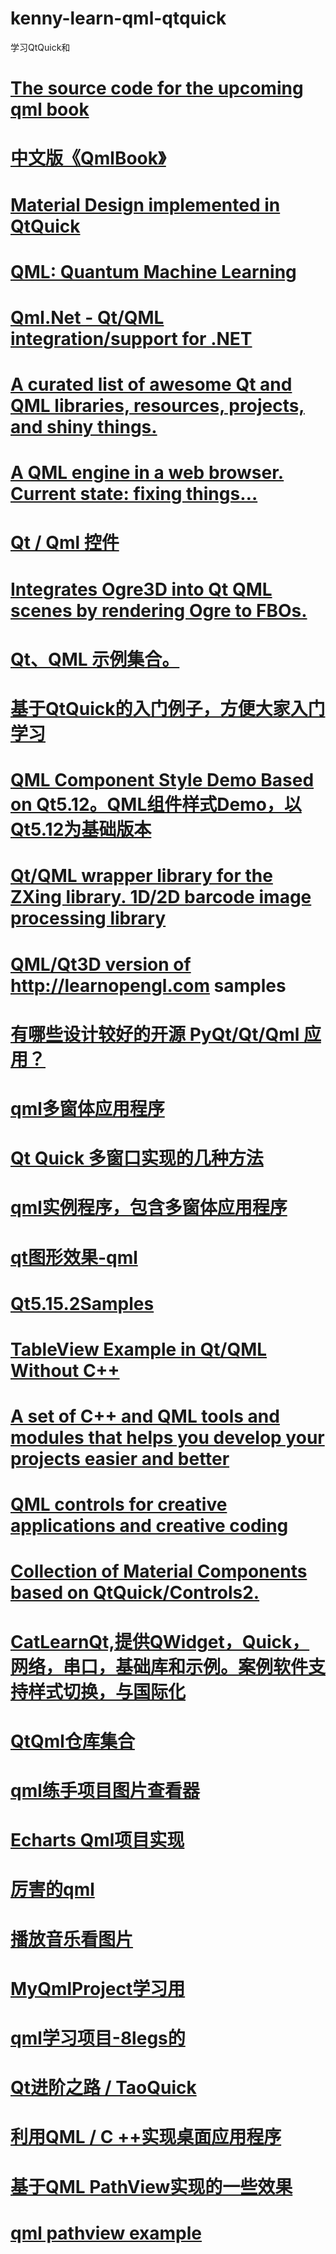 # kenny-learn-qml-qtquick
学习QtQuick和
# <a href="https://github.com/qmlbook/qmlbook">The source code for the upcoming qml book</a>
# <a href="https://github.com/cwc1987/QmlBook-In-Chinese">中文版《QmlBook》</a>
# <a href="https://github.com/papyros/qml-material">Material Design implemented in QtQuick</a>
# <a href="https://github.com/qmlcode/qml">QML: Quantum Machine Learning</a>
# <a href="https://github.com/qmlnet/qmlnet">Qml.Net - Qt/QML integration/support for .NET</a>
# <a href="https://github.com/mikalv/awesome-qt-qml">A curated list of awesome Qt and QML libraries, resources, projects, and shiny things.</a>
# <a href="https://github.com/qmlweb/qmlweb">A QML engine in a web browser. Current state: fixing things…</a>
# <a href="https://github.com/mengps/QmlControls">Qt / Qml 控件</a>
# <a href="https://github.com/advancingu/QmlOgre">Integrates Ogre3D into Qt QML scenes by rendering Ogre to FBOs.</a>
# <a href="https://github.com/luoyayun361/Qt-QML-Example">Qt、QML 示例集合。</a>
# <a href="https://github.com/toby20130333/QtQuickExample">基于QtQuick的入门例子，方便大家入门学习</a>
# <a href="https://github.com/gongjianbo/QmlComponentStyle">QML Component Style Demo Based on Qt5.12。QML组件样式Demo，以Qt5.12为基础版本</a>  
# <a href="https://github.com/ftylitak/qzxing">Qt/QML wrapper library for the ZXing library. 1D/2D barcode image processing library</a>  
# <a href="https://github.com/MidoriYakumo/learnopengl-qt3d">QML/Qt3D version of http://learnopengl.com samples</a>  
# <a href="https://www.zhihu.com/question/39607624">有哪些设计较好的开源 PyQt/Qt/Qml 应用？</a>  
# <a href="https://github.com/JameScottX/QML-Multiple-windows">qml多窗体应用程序</a>  
# <a href="https://blog.csdn.net/ssspppfff/article/details/103585143?spm=1001.2101.3001.6650.13&utm_medium=distribute.pc_relevant.none-task-blog-2%7Edefault%7EBlogCommendFromBaidu%7Edefault-13-103585143-blog-99690246.pc_relevant_multi_platform_whitelistv2_ad_hc&depth_1-utm_source=distribute.pc_relevant.none-task-blog-2%7Edefault%7EBlogCommendFromBaidu%7Edefault-13-103585143-blog-99690246.pc_relevant_multi_platform_whitelistv2_ad_hc&utm_relevant_index=14">Qt Quick 多窗口实现的几种方法</a>  
# <a href="https://github.com/kennycaiguo/learn-qml-multiwin/tree/master/qt">qml实例程序，包含多窗体应用程序</a>  
# <a href="https://github.com/RSATom/Qt/tree/master/qtgraphicaleffects">qt图形效果-qml</a> 
# <a href="https://github.com/RSATom/Qt">Qt5.15.2Samples</a> 
# <a href="https://github.com/LeonnardoVerol/example-tableview-qt-qml">TableView Example in Qt/QML Without C++</a>  
# <a href="https://github.com/Qt-QML/QtAseman-widgets-collection">A set of C++ and QML tools and modules that helps you develop your projects easier and better</a> 
# <a href="https://github.com/Qt-QML/qml-creative-controls-widgets-collection">QML controls for creative applications and creative coding</a> 
# <a href="https://github.com/Qt-QML/Qaterial-Widget-Collection">Collection of Material Components based on QtQuick/Controls2.</a>  
# <a href="https://github.com/Qt-QML/CatLearnQt-widgets-collection-frameless">CatLearnQt,提供QWidget，Quick，网络，串口，基础库和示例。案例软件支持样式切换，与国际化</a> 
# <a href="https://github.com/orgs/Qt-QML/repositories?type=all">QtQml仓库集合</a> 
# <a href="https://github.com/impressJay/QT5AlbumBrowsers">qml练手项目图片查看器</a>  
# <a href="https://gitee.com/Melon_zc/qml-project-implementation/tree/master/ECharts">Echarts Qml项目实现</a> 
# <a href="https://gitee.com/forsun/awesome-qt-qml">厉害的qml</a> 
# <a href="https://gitee.com/klfxbl1997/dz162-project/">播放音乐看图片</a>  
# <a href="https://gitee.com/DreamLife-Technology_DreamLife/MyQmlProject/">MyQmlProject学习用</a> 
# <a href="https://gitee.com/eight_legs/qtquick/">qml学习项目-8legs的</a> 
# <a href="https://gitee.com/jaredtao/TaoQuick">Qt进阶之路 / TaoQuick</a> 
# <a href="https://gitee.com/xmlhh/QmlDemo/">利用QML / C ++实现桌面应用程序</a>  
# <a href="https://github.com/toby20130333/qmlpathview">基于QML PathView实现的一些效果</a> 
# <a href="https://github.com/chenzilin/qml-pathview">qml pathview example</a> 
# <a href=""></a>  
# <a href=""></a> 
# <a href=""></a> 
# <a href=""></a>  
# <a href=""></a> 
# <a href=""></a> 
# <a href=""></a>  
# <a href=""></a> 
# <a href=""></a> 
